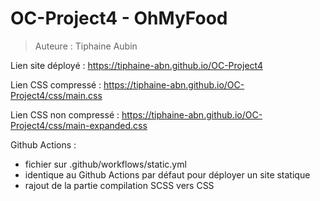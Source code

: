 # OC-Project4 - OhMyFood

> Auteure : Tiphaine Aubin

Lien site déployé : https://tiphaine-abn.github.io/OC-Project4

Lien CSS compressé : https://tiphaine-abn.github.io/OC-Project4/css/main.css

Lien CSS non compressé : https://tiphaine-abn.github.io/OC-Project4/css/main-expanded.css

Github Actions :
  - fichier sur .github/workflows/static.yml
  - identique au Github Actions par défaut pour déployer un site statique
  - rajout de la partie compilation SCSS vers CSS